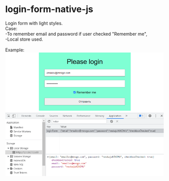# login-form-native-js
Login form with light styles. </br>
Case: </br>
	-To remember email and password if user checked "Remember me", </br>
	-Local store used. </br></br>
	Example:</br>
	![This is an image](/Demo.png)
	

